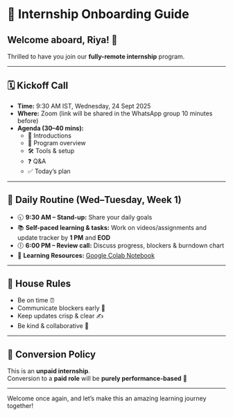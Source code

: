 # 🌟 Internship Onboarding Guide

## Welcome aboard, Riya! 🎉  
Thrilled to have you join our **fully-remote internship** program.  

---

## 🗓 Kickoff Call
- **Time:** 9:30 AM IST, Wednesday, 24 Sept 2025  
- **Where:** Zoom (link will be shared in the WhatsApp group 10 minutes before)  
- **Agenda (30–40 mins):**  
  - 👋 Introductions  
  - 📖 Program overview  
  - 🛠 Tools & setup  
  - ❓ Q&A  
  - ✅ Today’s plan  

---

## 📅 Daily Routine (Wed–Tuesday, Week 1)
- 🕤 **9:30 AM – Stand-up:** Share your daily goals  
- 📚 **Self-paced learning & tasks:** Work on videos/assignments and update tracker by **1 PM** and **EOD**  
- 🕕 **6:00 PM – Review call:** Discuss progress, blockers & burndown chart  
- 🔗 **Learning Resources:** [Google Colab Notebook](https://colab.research.google.com/drive/1BMlc3HqzKBf207Qjf8x84i1NPPQ1BZLq?authuser=1#scrollTo=JY6Opfu7NuSs)  

---

## 📜 House Rules
- Be on time ⏰  
- Communicate blockers early 🛑  
- Keep updates crisp & clear ✍️  
- Be kind & collaborative 🤝  

---

## 💼 Conversion Policy
This is an **unpaid internship**.  
Conversion to a **paid role** will be **purely performance-based** 🚀  

---

Welcome once again, and let’s make this an amazing learning journey together!  
